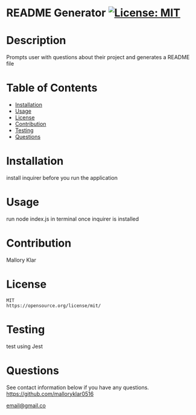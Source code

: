 
  # README Generator [![License: MIT](https://img.shields.io/badge/License-MIT-yellow.svg)](https://opensource.org/licenses/MIT) 
  # Description
  Prompts user with questions about their project and generates a README file
  # Table of Contents
  * [Installation](#-Installation)
  * [Usage](#-Usage)
  * [License](#-License)
  * [Contribution](#-Contribution)
  * [Testing](#-Testing)
  * [Questions](#-Questions)
  # Installation
  install inquirer before you run the application
  # Usage
  run node index.js in terminal once inquirer is installed
  # Contribution
  Mallory Klar
  # License
  
    MIT
    https://opensource.org/license/mit/
  # Testing
  test using Jest
  # Questions
  See contact information below if you have any questions.
  https://github.com/malloryklar0516

  email@gmail.co
